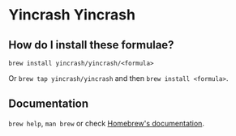 # Yincrash Yincrash

## How do I install these formulae?

`brew install yincrash/yincrash/<formula>`

Or `brew tap yincrash/yincrash` and then `brew install <formula>`.

## Documentation

`brew help`, `man brew` or check [Homebrew's documentation](https://docs.brew.sh).

